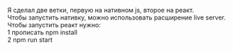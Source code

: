 Я сделал две ветки, первую на нативном js, второе на реакт.<br>
Чтобы запустить нативку, можно использовать расширение live server.<br>
Чтобы запустить реакт нужно:<br>
1 прописать npm install<br>
2 npm run start
